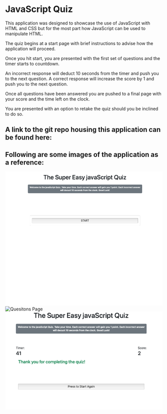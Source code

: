 # JavaScript Quiz


This application was designed to showcase the use of JavaScript with HTML and CSS but for the most part how JavaScript can be used to manipulate HTML.


The quiz begins at a start page with brief instructions to advise how the application will proceed.

Once you hit start, you are presented with the first set of questions and the timer starts to countdown.

An incorrect response will deduct 10 seconds from the timer and push you to the next question.
A correct response will increase the score by 1 and push you to the next question.

Once all questions have been answered you are pushed to a final page with your score and the time left on the clock.

You are presented with an option to retake the quiz should you be inclined to do so.

## __A link to the git repo housing this application can be found here:__


## __Following are some images of the application as a reference:__

![Start Page](/Assets/images/startPage.png)
![Quesitons Page](/Assets/images/questionPagePage.png)
![Finish Page](/Assets/images/finishPage.png)